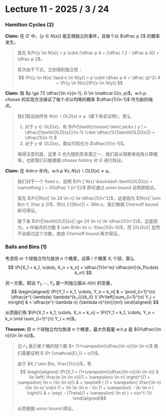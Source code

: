 # Lecture 11 - 2025 / 3 / 24

### Hamilton Cycles (2)

**Claim:** 在 $G'$ 中，$\{y \in N(x)\}$ 是互相独立的事件，且每个以 $\dfrac p 2$ 的概率发生。

> 首先 $\Pr[y \in N(x)] = p \cdot (\dfrac p 4 + (\dfrac 1 2 - \dfrac p 4)) = \dfrac p 2$。
>
> 其次由于下式，立刻得到独立性：
> $$ \Pr[y \in N(x) \land x \in N(y)]  = p \cdot \dfrac p 4 = \dfrac {p^2} 4 = \Pr[y \in N(x)]\Pr[x \in N(y)] $$

**Claim:** 取 $p \ge 72 \dfrac{\ln n}{n-1}, G \in \mathcal G(n, p)$，w.h.p. _choose_ 的实现方法保证了每个点以均等的概率 $\dfrac{1}{n-1}$ 作为新的端点。

> 我们假设始终有 $N(x) \backslash \textit{OLD}(x) \ne \varnothing$（接下来会证明），那么
> 1. 对于 $y \in \textit{OLD}(x)$，有 $\Pr[\textit{choose} \text{ picks } y ] = \dfrac{|\textit{OLD}(x)|}{n-1} \cdot \dfrac{1}{|\textit{OLD}(x)|} = \dfrac{1}{n-1} $
> 2. 对于 $y \notin \textit{OLD}(x)$，类似可知也为 $\dfrac{1}{n-1}$。
> 
> 值得注意的是，这里 $G$ 也为随机性来源之一，我们是从观察者视角计算概率，也即我们只能根据 _choose history_ 对 $G$ 进行假设。

**Claim:** 在 $4 n\ln n$ 步内，w.h.p $\forall x, N(x) \backslash \textit{OLD}(x) \ne \varnothing$。
> 我们对于一个 fixed $x$，说明 $\Pr [ N(x) \backslash \textit{OLD}(x) = \varnothing ] = O(\dfrac 1 {n^2})$ 即可通过 union bound 证明原结论。
>
> 首先 $\Pr[|N(x)| \le 24 \ln n] \le \dfrac{1}{n^2}$，这是因为 $|N(x)| \sim B(n-1, \frac p 2)$，所以 $\mathbb E[|N(x)|] = 36 \ln n$。我们根据 Chernoff bound 即可得证。
> 
> 接下来 $\Pr[|\textit{OLD}(x)| \ge 24 \ln n] \le \dfrac{1}{n^2}$，这是因为，$x$ 作端点的次数 $ \sim B(4n \ln n, \frac{1}{n-1})$，而 $|\textit{OLD}(x)|$ 显然不会超过这个次数，故由 Chernoff bound 再次得证。

### Balls and Bins (1)

考虑将 $m$ 个球独立均匀放进 $n$ 个桶里，设第 $i$ 个桶里 $X_i$ 个球，那么
$$
\Pr[X_1 = k_1, \cdots, X_n = k_n] = \dfrac{1}{n^m} \dfrac{m!}{k_1!\cdots k_n!}
$$

另一方面，假设 $Y_1, \cdots, Y_n$ 是一列独立服从 $\pi(\lambda)$ 的变量，
$$
\begin{aligned}
\Pr[Y_1 = k_1, \cdots, Y_n = k_n] & = \prod_{i=1}^{n} \dfrac{e^{-\lambda} \lambda^{k_i}}{k_i!} \\
\Pr\left[\sum_{i=1}^{n} Y_i = m\right] & = \dfrac{e^{-\lambda n} (\lambda n)^{m}}{m!}
\end{aligned}
$$

从而我们有 $\Pr[X_1 = k_1, \cdots, X_n = k_n] = \Pr[Y_1 = k_1, \cdots, Y_n = k_n \mid \sum_{i=1}^{n} Y_i = m]$。

**Theorem:** 将 $n$ 个球独立均匀放进 $n$ 个桶里，最大负载量 w.h.p 是 $O(\dfrac{\ln n}{\ln \ln n})$。

> 记 $\mathcal{E}_1$ 表示某个桶的球个数 $> (1+\varepsilon)\dfrac{\ln n}{\ln \ln n}$ 我们需要证明 $ \Pr [\mathcal{E}_1] = o(1)$。
> 
> 由于 $X_1 \sim B(n, \frac{1}{n})$，有
> $$ 
\begin{aligned}
\Pr[X_1 > (1+\varepsilon)\dfrac{\ln n}{\ln \ln n}] 
& \le \left( \frac{e \ln \ln n}{(1 + \varepsilon) \ln n} \right)^{(1 + \varepsilon) \ln n /\ln \ln n}\\
& = \exp\left ( (1 + \varepsilon) \frac{\ln n}{\ln \ln n} \cdot (1  + \ln \ln \ln n - \ln (1 + \varepsilon) - \ln \ln n ) \right)\\
& = \exp( - \Theta((1 + \varepsilon) \ln n) ) = o(n^{-1})
\end{aligned}$$
>
> 从而根据 union bound 得证。